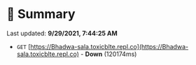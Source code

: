 # 📖 Summary
Last updated: **9/29/2021, 7:44:25 AM**

- `GET` [https://Bhadwa-sala.toxicblte.repl.co](https://Bhadwa-sala.toxicblte.repl.co) - **Down** (120174ms)
